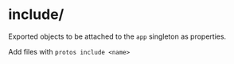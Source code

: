 
# include/

Exported objects to be attached to the `app` singleton as properties.

Add files with `protos include <name>`

